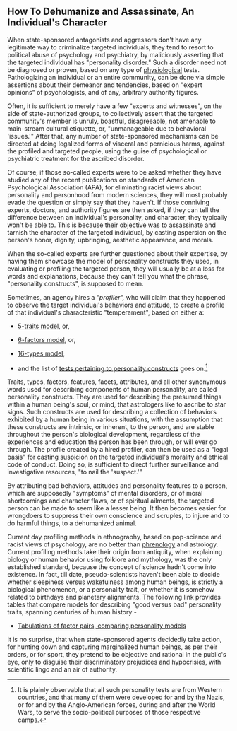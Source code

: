## How To Dehumanize and Assassinate, An Individual's Character 

When state-sponsored antagonists and aggressors don't have any legitimate way to criminalize targeted individuals, they tend to resort to political abuse of psychology and psychiatry, by maliciously asserting that the targeted individual has "personality disorder." Such a disorder need not be diagnosed or proven, based on any type of <ins>physiological</ins> tests. Pathologizing an individual or an entire community, can be done via simple assertions about their demeanor and tendencies, based on "expert opinions" of psychologists, and of any, arbitrary authority figures. 

Often, it is sufficient to merely have a few "experts and witnesses", on the side of state-authorized groups, to collectively assert that the targeted community's member is unruly, boastful, disagreeable, not amenable to main-stream cultural etiquette, or, "unmanageable due to behavioral 'issues.'" After that, any number of state-sponsored mechanisms can be directed at doing legalized forms of visceral and pernicious harms, against the profiled and targeted people, using the guise of psychological or psychiatric treatment for the ascribed disorder. 

Of course, if those so-called experts were to be asked whether they have studied any of the recent publications on standards of American Psychological Association (APA), for eliminating racist views about personality and personhood from modern sciences, they will most probably evade the question or simply say that they haven't. If those conniving experts, doctors, and authority figures are then asked, if they can tell the difference between an individual's personality, and character, they typically won't be able to. This is because their objective was to assassinate and tarnish the character of the targeted individual, by casting aspersion on the person's honor, dignity, upbringing, aesthetic appearance, and morals. 

When the so-called experts are further questioned about their expertise, by having them showcase the model of personality constructs they used, in evaluating or profiling the targeted person, they will usually be at a loss for words and explanations, because they can't tell you what the phrase, "personality constructs", is supposed to mean. 

Sometimes, an agency hires a *"profiler",* who will claim that they happened to observe the target individual's behaviors and attitude, to create a profile of that individual's characteristic "temperament", based on either a: 
 
 - [5-traits model](https://en.wikipedia.org/wiki/Big_Five_personality_traits), or, 
 
 - [6-factors model](https://en.wikipedia.org/wiki/HEXACO_model_of_personality_structure), or,
 
 - [16-types model](https://en.wikipedia.org/wiki/Myers%E2%80%93Briggs_Type_Indicator),  
 
 - and the list of [tests pertaining to personality constructs](https://en.wikipedia.org/wiki/List_of_tests#Personality_tests) goes on.[^1] 

Traits, types, factors, features, facets, attributes, and all other synonymous words used for describing components of human personality, are called personality constructs. They are used for describing the presumed things within a human being's soul, or mind, that astrologers like to ascribe to star signs. Such constructs are used for describing a collection of behaviors exhibited by a human being in various situations, with the assumption that these constructs are intrinsic, or inherent, to the person, and are stable throughout the person's biological development, regardless of the experiences and education the person has been through, or will ever go through. The profile created by a hired profiler, can then be used as a "legal basis" for casting suspicion on the targeted individual's morality and ethical code of conduct. Doing so, is sufficient to direct further surveillance and investigative resources, "to nail the 'suspect.'" 

By attributing bad behaviors, attitudes and personality features to a person, which are supposedly "symptoms" of mental disorders, or of moral shortcomings and character flaws, or of spiritual ailments, the targeted person can be made to seem like a lesser being. It then becomes easier for wrongdoers to suppress their own conscience and scruples, to injure and to do harmful things, to a dehumanized animal.  

Current day profiling methods in ethnography, based on pop-science and racist views of psychology, are no better than [phrenology](https://en.wikipedia.org/wiki/Phrenology#Application) and astrology. Current profiling methods take their origin from antiquity, when explaining biology or human behavior using folklore and mythology, was the only established standard, because the concept of science hadn't come into existence. In fact, till date, pseudo-scientists haven't been able to decide whether sleepiness versus wakefulness among human beings, is strictly a biological phenomenon, or a personality trait, or whether it is somehow related to birthdays and planetary alignments. The following link provides tables that compare models for describing "good versus bad" personality traits, spanning centuries of human history - 

- [Tabulations of factor pairs, comparing personality models](https://en.wikipedia.org/wiki/Two-factor_models_of_personality#Other_factor_pairs)  

It is no surprise, that when state-sponsored agents decidedly take action, for hunting down and capturing marginalized human beings, as per their orders, or for sport, they pretend to be objective and rational in the public's eye, only to disguise their discriminatory prejudices and hypocrisies, with scientific lingo and an air of authority. 

[^1]: It is plainly observable that all such personality tests are from Western countries, and that many of them were developed for and by the Nazis, or for and by the Anglo-American forces, during and after the World Wars, to serve the socio-political purposes of those respective camps. 